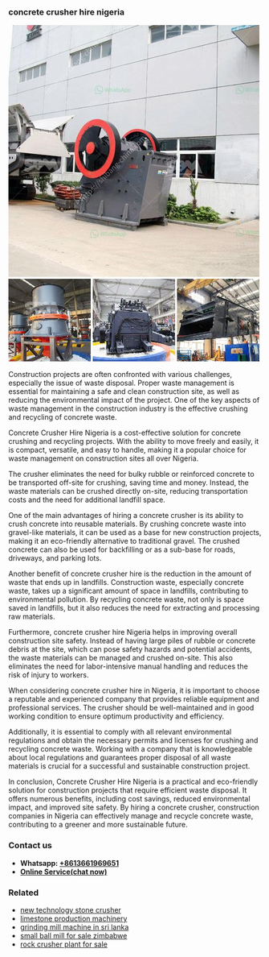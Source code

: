 <h3>concrete crusher hire nigeria</h3><img src='1708309324.jpg' alt=''><p>Construction projects are often confronted with various challenges, especially the issue of waste disposal. Proper waste management is essential for maintaining a safe and clean construction site, as well as reducing the environmental impact of the project. One of the key aspects of waste management in the construction industry is the effective crushing and recycling of concrete waste.</p><p>Concrete Crusher Hire Nigeria is a cost-effective solution for concrete crushing and recycling projects. With the ability to move freely and easily, it is compact, versatile, and easy to handle, making it a popular choice for waste management on construction sites all over Nigeria.</p><p>The crusher eliminates the need for bulky rubble or reinforced concrete to be transported off-site for crushing, saving time and money. Instead, the waste materials can be crushed directly on-site, reducing transportation costs and the need for additional landfill space.</p><p>One of the main advantages of hiring a concrete crusher is its ability to crush concrete into reusable materials. By crushing concrete waste into gravel-like materials, it can be used as a base for new construction projects, making it an eco-friendly alternative to traditional gravel. The crushed concrete can also be used for backfilling or as a sub-base for roads, driveways, and parking lots.</p><p>Another benefit of concrete crusher hire is the reduction in the amount of waste that ends up in landfills. Construction waste, especially concrete waste, takes up a significant amount of space in landfills, contributing to environmental pollution. By recycling concrete waste, not only is space saved in landfills, but it also reduces the need for extracting and processing raw materials.</p><p>Furthermore, concrete crusher hire Nigeria helps in improving overall construction site safety. Instead of having large piles of rubble or concrete debris at the site, which can pose safety hazards and potential accidents, the waste materials can be managed and crushed on-site. This also eliminates the need for labor-intensive manual handling and reduces the risk of injury to workers.</p><p>When considering concrete crusher hire in Nigeria, it is important to choose a reputable and experienced company that provides reliable equipment and professional services. The crusher should be well-maintained and in good working condition to ensure optimum productivity and efficiency.</p><p>Additionally, it is essential to comply with all relevant environmental regulations and obtain the necessary permits and licenses for crushing and recycling concrete waste. Working with a company that is knowledgeable about local regulations and guarantees proper disposal of all waste materials is crucial for a successful and sustainable construction project.</p><p>In conclusion, Concrete Crusher Hire Nigeria is a practical and eco-friendly solution for construction projects that require efficient waste disposal. It offers numerous benefits, including cost savings, reduced environmental impact, and improved site safety. By hiring a concrete crusher, construction companies in Nigeria can effectively manage and recycle concrete waste, contributing to a greener and more sustainable future.</p><h3>Contact us</h3><ul><li><strong>Whatsapp:&nbsp;<a href="https://wa.me/8613661969651">+8613661969651</a></strong></li><li><a href="https://swt.shibang-china.com/?git&amp;zhl&amp;concrete crusher hire nigeria"><strong>Online Service(chat now)</strong></a></li></ul><h3>Related</h3><ul><li><a href='new technology stone crusher.md'>new technology stone crusher</a></li><li><a href='limestone production machinery.md'>limestone production machinery</a></li><li><a href='grinding mill machine in sri lanka.md'>grinding mill machine in sri lanka</a></li><li><a href='small ball mill for sale zimbabwe.md'>small ball mill for sale zimbabwe</a></li><li><a href='rock crusher plant for sale.md'>rock crusher plant for sale</a></li></ul>